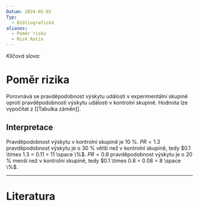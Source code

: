 ```yaml
---
Datum: 2024-05-01
Typ:
  - Bibliografická
aliases:
  - Poměr risku
  - Risk Ratio
---
```

*Klíčová slova:* 
# Poměr rizika
Porovnává se pravděpodobnost výskytu události v experimentální skupině oproti pravděpodobnosti výskytu události v kontrolní skupině. Hodnota lze vypočítat z [[Tabulka záměn]].
## Interpretace
Pravděpodobnost výskytu v kontrolní skupině je 10 %.
$PR = 1.3$ pravděpodobnost výskytu je o 30 % větší než v kontrolní skupině, tedy $0.1 \times 1.3 = 0.11 = 11 \space \%$.
$PR = 0.8$ pravděpodobnost výskytu je o 20 % menší než v kontrolní skupině, tedy $0.1 \times 0.8 = 0.08 = 8 \space \%$.
- - -
# Literatura

